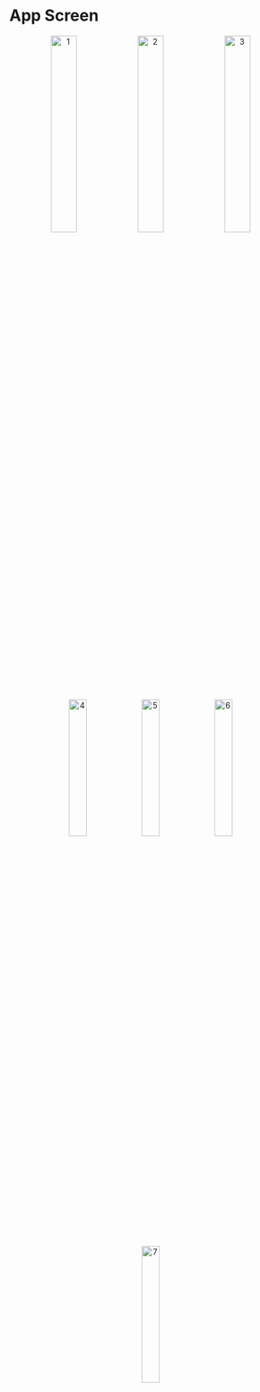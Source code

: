 # App Screen
<p align="center" width="100%">
    <img width="30%" alt="1" src="https://user-images.githubusercontent.com/71820026/174930825-ffe55b73-6852-41d1-8cb8-74bd574d3992.png">
    <img width="30%" alt="2" src="https://user-images.githubusercontent.com/71820026/174930957-bc428608-709b-4f6f-b952-b7f0f762c36a.png">
    <img width="30%" alt="3" src="https://user-images.githubusercontent.com/71820026/174931098-0d3c2011-49e8-4caa-af5e-ccdddfec7fab.png">
</p>


<p align="center" width="100%">
    <img width="25%" alt="4" src="https://user-images.githubusercontent.com/71820026/174931168-8e5c01f6-ec4f-4499-ad67-7c03bff01601.png">
    <img width="25%" alt="5" src="https://user-images.githubusercontent.com/71820026/174931255-b15c3c36-984c-467d-aaac-e39dee038604.png">
    <img width="25%" alt="6" src="https://user-images.githubusercontent.com/71820026/174931319-3fbe33d3-2338-47a4-903b-ef91161a5d08.png">
    <img width="25%" alt="7" src="https://user-images.githubusercontent.com/71820026/174931361-51513787-f88f-4b86-8918-11904a3338cd.png">
</p>